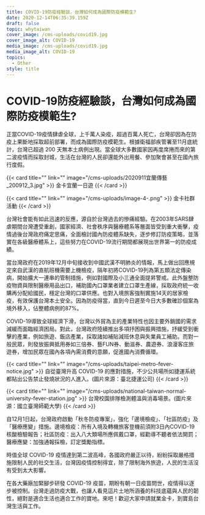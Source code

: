 ```yaml
---
title: COVID-19防疫經驗談，台灣如何成為國際防疫模範生?
date: 2020-12-14T06:35:39.159Z
draft: false
topic: whytaiwan
cover_image: /cms-uploads/covid19.jpg
cover_image_alt: COVID-19
media_image: /cms-uploads/covid19.jpg
media_image_alt: COVID-19
topics:
  - Other
style: title
---
```

# COVID-19防疫經驗談，台灣如何成為國際防疫模範生?

正當COVID-19疫情肆虐全球，上千萬人染疫，超過百萬人死亡，台灣卻因為在防疫上果斷地採取超前部署，而成為國際防疫模範生。根據衛福部疾管署至11月底統計，台灣已超過 200 天無本土病例出現。當全球大多數國家因再度席捲而來的第二波疫情而採取封城，生活在台灣的人民卻還能外出用餐、參加聚會甚至在國內旅行度假。

{{< card title="<!-- This text will never be seen -->" link="" image="/cms-uploads/2020911宜蘭傳藝_200912_3.jpg" >}}
金卡宜蘭一日遊
{{< /card >}}

{{< card title="<!-- This text will never be seen -->" link="" image="/cms-uploads/image-4-.png" >}}
金卡社群活動
{{< /card >}}

台灣社會能有如此迅速的反應，源自於台灣過去的慘痛經驗。在2003年SARS肆虐期間台灣遭受重創，國家經濟、社會秩序與醫療體系等層面皆受到重大衝擊，疫情過後台灣政府痛定思痛，全面檢討國內防疫體系缺失，逐步修訂防疫策略，並落實在各級醫療體系上，這些努力在COVID-19流行期間都展現出世界第一的防疫成績。

當台灣政府在2019年12月中旬接收到中國武漢不明肺炎的情報，馬上做出回應規定來自武漢的直航班機需要上機檢疫，隔年初將COVID-19列為第五類法定傳染病，開始擴大一連串的管制措施，例如對國際及小三通全面提昇警戒。此外盤整防疫物資與限制醫療用品出口，補助國內口罩業者建立口罩生產線，採取政府統一收購再分配給國民，穩定台灣的口罩供應。也對入境旅客強制實施14天的居家檢疫，有效保護台灣本土安全。因為防疫得當，直到今日遲至今日大多數確診個案為境外移入，佔整體病例的87%。

COVID-19導致全球經濟下滑，台灣以外貿為主的產業特性也因主要外銷國的需求減緩而面臨經濟困局。對此，台灣政府陸續推出多項抒困與振興措施，抒緩受到衝擊的產業，例如旅遊、飯店產業，採取諸如補貼減班休息與失業員工補助。而對一般民眾，則發放振興抵用券如三倍券、藝FUN券、動滋券、農遊券、浪漫客庄旅遊券，增加民眾在國內各項內需消費的意願，促進國內消費循環。

{{< card title="<!-- This text will never be seen -->" link="" image="/cms-uploads/taipei-metro-fever-notice.jpg" >}}
自從臺灣升高 COVID-19 的應對措施，不少公共場所如捷運系統都貼出公告禁止發燒狀況的人進入。(圖片來源：臺北捷運公司)
{{< /card >}}

{{< card title="<!-- This text will never be seen -->" link="" image="/cms-uploads/national-taiwan-normal-university-fever-station.jpg" >}}
台灣校園排隊檢測體溫與消毒場景。(圖片來源：國立臺灣師範大學)
{{< /card >}}

自12月1日起，台灣政府啟動「秋冬防疫專案」，強化「邊境檢疫」、「社區防疫」及「醫療應變」措施。邊境檢疫：所有入境及轉機旅客登機前須附3日內COVID-19核酸檢驗報告；社區防疫：出入八大類場所應佩戴口罩，經勸導不聽者依法開罰；醫療應變：加強通報採檢，訂定獎勵指標。

時值全球 COVID-19 疫情達到第二波高峰，各國政府嚴正以待，紛紛採取嚴格措施限制人民的社交生活，台灣因疫情控制得宜，除了限制海外旅遊，人民的生活沒有受到太大影響。

在各大藥廠加緊腳步研發 COVID-19 疫苗，期盼有朝一日疫苗問世，疫情得以逐步被控制。台灣走過防疫大戰，也讓人看見這片土地所涵養的科技底蘊與人民的韌性，絕對是適合生活也適合工作的寶地。來吧！歡迎大家申請就業金卡，到寶島台灣生活與工作。